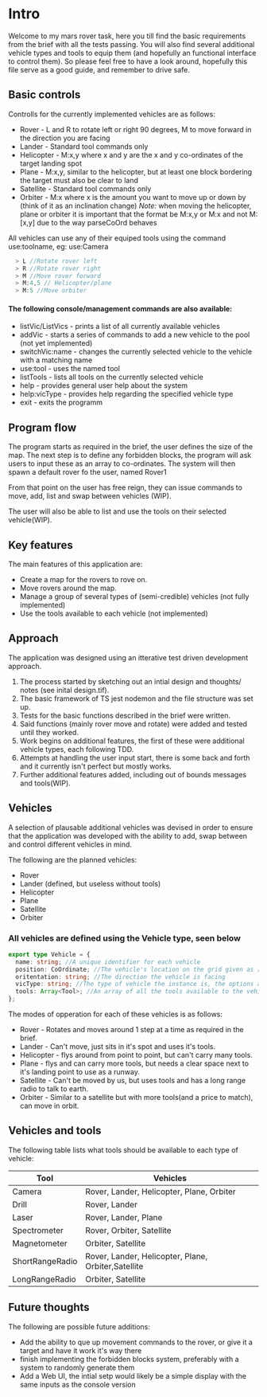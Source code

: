 # Intro

Welcome to my mars rover task, here you till find the basic requirements from the brief with all the tests passing.
You will also find several additional vehicle types and tools to equip them (and hopefully an functional interface to control them).
So please feel free to have a look around, hopefully this file serve as a good guide, and remember to drive safe.

## Basic controls

Controlls for the currently implemented vehicles are as follows:

- Rover - L and R to rotate left or right 90 degrees, M to move forward in the direction you are facing
- Lander - Standard tool commands only
- Helicopter - M:x,y where x and y are the x and y co-ordinates of the target landing spot
- Plane - M:x,y, similar to the helicopter, but at least one block bordering the target must also be clear to land
- Satellite - Standard tool commands only
- Orbiter - M:x where x is the amount you want to move up or down by (think of it as an inclination change)
  _Note:_ when moving the helicopter, plane or orbiter it is important that the format be M:x,y or M:x and not M:[x,y] due to the way parseCoOrd behaves

All vehicles can use any of their equiped tools using the command use:toolname, eg: use:Camera

```node.js
  > L //Rotate rover left
  > R //Rotate rover right
  > M //Move rover forward
  > M:4,5 // Helicopter/plane
  > M:5 //Move orbiter
```

#### The following console/management commands are also available:

- listVic/ListVics - prints a list of all currently available vehicles
- addVic - starts a series of commands to add a new vehicle to the pool (not yet implemented)
- switchVic:name - changes the currently selected vehicle to the vehicle with a matching name
- use:tool - uses the named tool
- listTools - lists all tools on the currently selected vehicle
- help - provides general user help about the system
- help:vicType - provides help regarding the specified vehicle type
- exit - exits the programm

## Program flow

The program starts as required in the brief, the user defines the size of the map.
The next step is to define any forbidden blocks, the program will ask users to
input these as an array to co-ordinates.
The system will then spawn a default rover fo the user, named Rover1

From that point on the user has free reign, they can issue commands to move, add,
list and swap between vehicles (WIP).

The user will also be able to list and use the tools on their selected vehicle(WIP).

## Key features

The main features of this application are:

- Create a map for the rovers to rove on.
- Move rovers around the map.
- Manage a group of several types of (semi-credible) vehicles (not fully implemented)
- Use the tools available to each vehicle (not implemented)

## Approach

The application was designed using an itterative test driven development approach.

1.  The process started by sketching out an intial design and thoughts/ notes (see inital design.tif).
2.  The basic framework of TS jest nodemon and the file structure was set up.
3.  Tests for the basic functions described in the brief were written.
4.  Said functions (mainly rover move and rotate) were added and tested until they worked.
5.  Work begins on additional features, the first of these were additional vehicle types, each following TDD.
6.  Attempts at handling the user input start, there is some back and forth and it currently isn't perfect but mostly works.
7.  Further additional features added, including out of bounds messages and tools(WIP).

## Vehicles

A selection of plausable additional vehicles was devised in order to ensure
that the application was developed with the ability to add, swap between and
control different vehicles in mind.

The following are the planned vehicles:

- Rover
- Lander (defined, but useless without tools)
- Helicopter
- Plane
- Satellite
- Orbiter

### All vehicles are defined using the Vehicle type, seen below

```typescript
export type Vehicle = {
  name: string; //A unique identifier for each vehicle
  position: CoOrdinate; //The vehicle's location on the grid given as [x,y]
  oritentation: string; //The direction the vehicle is facing
  vicType: string; //The type of vehicle the instance is, the options are available above
  tools: Array<Tool>; //An array of all the tools available to the vehicle
};
```

The modes of opperation for each of these vehicles is as follows:

- Rover - Rotates and moves around 1 step at a time as required in the brief.
- Lander - Can't move, just sits in it's spot and uses it's tools.
- Helicopter - flys around from point to point, but can't carry many tools.
- Plane - flys and can carry more tools, but needs a clear space next to it's landing point to use as a runway.
- Satellite - Can't be moved by us, but uses tools and has a long range radio to talk to earth.
- Orbiter - Similar to a satellite but with more tools(and a price to match), can move in orbit.

## Vehicles and tools

The following table lists what tools should be available to each type of vehicle:

| Tool            | Vehicles                                            |
| --------------- | --------------------------------------------------- |
| Camera          | Rover, Lander, Helicopter, Plane, Orbiter           |
| Drill           | Rover, Lander                                       |
| Laser           | Rover, Lander, Plane                                |
| Spectrometer    | Rover, Orbiter, Satellite                           |
| Magnetometer    | Orbiter, Satellite                                  |
| ShortRangeRadio | Rover, Lander, Helicopter, Plane, Orbiter,Satellite |
| LongRangeRadio  | Orbiter, Satellite                                  |

## Future thoughts

The following are possible future additions:

- Add the ability to que up movement commands to the rover, or give it a target and have it work it's way there
- finish implementing the forbidden blocks system, preferably with a system to randomly generate them
- Add a Web UI, the intial setp would likely be a simple display with the same inputs as the console version
